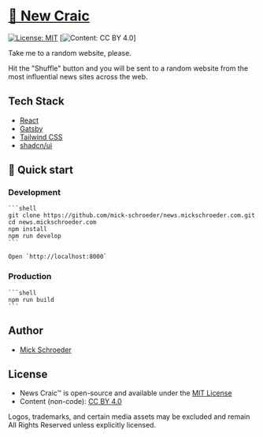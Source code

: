 # [🔀 New Craic](https://news.mickschroeder.com)

[![License: MIT](https://img.shields.io/badge/License-MIT-green.svg)](LICENSE)
[![Content: CC BY 4.0](https://img.shields.io/badge/Content-CC%20BY%204.0-blue.svg)]

Take me to a random website, please.

Hit the "Shuffle" button and you will be sent to a random website from the most influential news sites across the web.

## Tech Stack

- [React](https://reactjs.org/)
- [Gatsby](https://www.gatsbyjs.org/)
- [Tailwind CSS](https://tailwindcss.com/)
- [shadcn/ui](https://ui.shadcn.com)

## 🚀 Quick start

### Development

    ```shell
    git clone https://github.com/mick-schroeder/news.mickschroeder.com.git
    cd news.mickschroeder.com
    npm install
    npm run develop
    ```

    Open `http://localhost:8000`

### Production

    ```shell
    npm run build
    ```

## Author

- [Mick Schroeder](https://mickschroeder.com)

## License

- News Craic™ is open-source and available under the [MIT License](LICENSE)
- Content (non-code): [CC BY 4.0](CONTENT_LICENSE.md)

Logos, trademarks, and certain media assets may be excluded and remain All Rights Reserved unless explicitly licensed.
